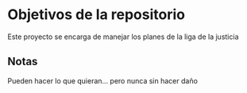 # Objetivos de la repositorio

Este proyecto se encarga de manejar los planes de la liga de la justicia


## Notas
Pueden hacer lo que quieran...
pero nunca sin hacer daño
